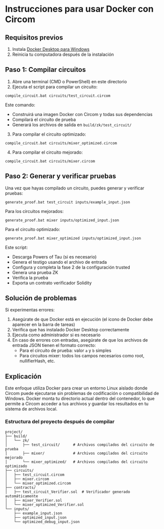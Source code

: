 # Instrucciones para usar Docker con Circom

## Requisitos previos
1. Instala [Docker Desktop para Windows](https://www.docker.com/products/docker-desktop/)
2. Reinicia tu computadora después de la instalación

## Paso 1: Compilar circuitos
1. Abre una terminal (CMD o PowerShell) en este directorio
2. Ejecuta el script para compilar un circuito:

```
compile_circuit.bat circuits/test_circuit.circom
```

Este comando:
- Construirá una imagen Docker con Circom y todas sus dependencias
- Compilará el circuito de prueba
- Generará los archivos de salida en `build/zk/test_circuit/`

3. Para compilar el circuito optimizado:

```
compile_circuit.bat circuits/mixer_optimized.circom
```

4. Para compilar el circuito mejorado:

```
compile_circuit.bat circuits/mixer.circom
```

## Paso 2: Generar y verificar pruebas

Una vez que hayas compilado un circuito, puedes generar y verificar pruebas:

```
generate_proof.bat test_circuit inputs/example_input.json
```

Para los circuitos mejorados:

```
generate_proof.bat mixer inputs/optimized_input.json
```

Para el circuito optimizado:

```
generate_proof.bat mixer_optimized inputs/optimized_input.json
```

Este script:
- Descarga Powers of Tau (si es necesario)
- Genera el testigo usando el archivo de entrada
- Configura y completa la fase 2 de la configuración trusted
- Genera una prueba ZK
- Verifica la prueba
- Exporta un contrato verificador Solidity

## Solución de problemas

Si experimentas errores:

1. Asegúrate de que Docker está en ejecución (el icono de Docker debe aparecer en la barra de tareas)
2. Verifica que has instalado Docker Desktop correctamente
3. Ejecuta como administrador si es necesario
4. En caso de errores con entradas, asegúrate de que los archivos de entrada JSON tienen el formato correcto:
   - Para el circuito de prueba: valor `a` y `b` simples
   - Para circuitos mixer: todos los campos necesarios como root, nullifierHash, etc.

## Explicación

Este enfoque utiliza Docker para crear un entorno Linux aislado donde Circom puede ejecutarse sin problemas de codificación o compatibilidad de Windows. Docker monta tu directorio actual dentro del contenedor, lo que permite a Circom acceder a tus archivos y guardar los resultados en tu sistema de archivos local.

### Estructura del proyecto después de compilar

```
project/
├── build/
│   └── zk/
│       ├── test_circuit/      # Archivos compilados del circuito de prueba
│       ├── mixer/             # Archivos compilados del circuito mejorado
│       └── mixer_optimized/   # Archivos compilados del circuito optimizado
├── circuits/
│   ├── test_circuit.circom
│   ├── mixer.circom
│   └── mixer_optimized.circom
├── contracts/
│   ├── test_circuit_Verifier.sol  # Verificador generado automáticamente 
│   ├── mixer_Verifier.sol
│   └── mixer_optimized_Verifier.sol
└── inputs/
    ├── example_input.json
    ├── optimized_input.json
    └── optimized_debug_input.json
``` 